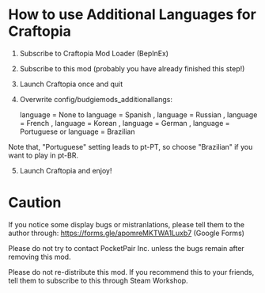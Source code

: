 # How to use Additional Languages for Craftopia

1. Subscribe to Craftopia Mod Loader (BepInEx)
2. Subscribe to this mod (probably you have already finished this step!)
3. Launch Craftopia once and quit
4. Overwrite config/budgiemods_additionallangs:

    language = None
to
    language = Spanish
,
    language = Russian
,
    language = French
,
    language = Korean
,
    language = German
,
    language = Portuguese
or
    language = Brazilian

Note that, "Portuguese" setting leads to pt-PT, so choose "Brazilian" if you want to play in pt-BR.

5. Launch Craftopia and enjoy!

# Caution

If you notice some display bugs or mistranlations, please tell them to the author through:
https://forms.gle/apomreMKTWA1Luxb7 (Google Forms)

Please do not try to contact PocketPair Inc. unless the bugs remain after removing this mod.

Please do not re-distribute this mod. If you recommend this to your friends, tell them to subscribe to this through Steam Workshop.
